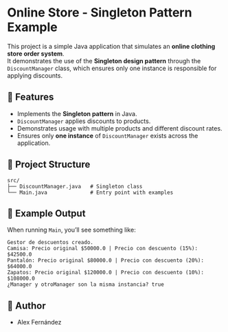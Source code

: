# Online Store - Singleton Pattern Example

This project is a simple Java application that simulates an **online clothing store order system**.  
It demonstrates the use of the **Singleton design pattern** through the `DiscountManager` class, which ensures only one instance is responsible for applying discounts.

## 🚀 Features
- Implements the **Singleton pattern** in Java.
- `DiscountManager` applies discounts to products.
- Demonstrates usage with multiple products and different discount rates.
- Ensures only **one instance** of `DiscountManager` exists across the application.

## 📂 Project Structure
```text
src/
├── DiscountManager.java   # Singleton class
└── Main.java              # Entry point with examples
```



## 📌 Example Output
When running `Main`, you’ll see something like:

```text
Gestor de descuentos creado.
Camisa: Precio original $50000.0 | Precio con descuento (15%): $42500.0
Pantalón: Precio original $80000.0 | Precio con descuento (20%): $64000.0
Zapatos: Precio original $120000.0 | Precio con descuento (10%): $108000.0
¿Manager y otroManager son la misma instancia? true
```

## 👤 Author
- Alex Fernández
